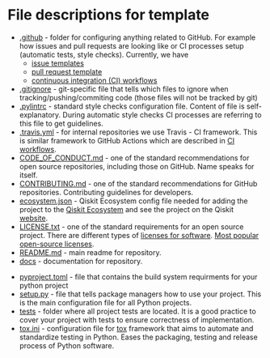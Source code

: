 File descriptions for template
==============================

- [.github](../.github) - folder for configuring anything related to GitHub.
  For example how issues and pull requests are looking like or CI processes setup (automatic tests, style checks).
  Currently, we have
    - [issue templates](../.github/ISSUE_TEMPLATE)
    - [pull request template](../.github/PULL_REQUEST_TEMPLATE.md)
    - [continuous integration (CI) workflows](../.github/workflows)
- [.gitignore](../.gitignore) - git-specific file that tells which files to ignore
  when tracking/pushing/commiting code (those files will not be tracked by git)
- [.pylintrc](../.pylintrc) - standard style checks configuration file. Content of file is
  self-explanatory. During automatic style checks CI processes are referring to this file
  to get guidelines.
- [.travis.yml](../.travis.yml) - for internal repositories we use Travis - CI framework.
  This is similar framework to GitHub Actions which are described in [CI workflows](../.github/workflows).
- [CODE_OF_CONDUCT.md](../CODE_OF_CONDUCT.md) - one of the standard recommendations for open source repositories, including those on GitHub.
  Name speaks for itself.
- [CONTRIBUTING.md](../CONTRIBUTING.md) - one of the standard recommendations for GitHub repositories.
  Contributing guidelines for developers.
- [ecosystem.json](../ecosystem.json) - Qiskit Ecosystem config file needed for adding the project to the [Qiskit Ecosystem](https://github.com/qiskit-community/ecosystem) and see the project on the Qiskit [website](https://qiskit.org/ecosystem).
- [LICENSE.txt](../LICENSE.txt) - one of the standard requirements for an open source project.
  There are different types of [licenses for software](https://en.wikipedia.org/wiki/Software_license).
  [Most popular open-source licenses](https://opensource.org/licenses).
- [README.md](../README.md) - main readme for repository.
- [docs](../docs) - documentation for repository.
<!-- - [requirements.txt](../requirements.txt) - list of required 3rd party packages to run your project.
- [requirements-dev.txt](../requirements-dev.txt) - list of required 3rd party packages that are
  NOT required to run your project, but which might benefit developers. It can include specific test
  libraries, style checks packages etc. -->
- [pyproject.toml](../pyproject.toml) - file that contains the build system requirments for your python project
- [setup.py](../setup.py) - file that tells package managers how to use your project.
  This is the main configuration file for all Python projects.
- [tests](../tests) - folder where all project tests are located.
  It is a good practice to cover your project with tests to ensure correctness of implementation.
- [tox.ini](../tox.ini) - configuration file for [tox](https://tox.readthedocs.io/en/latest/) framework that
  aims to automate and standardize testing in Python.
  Eases the packaging, testing and release process of Python software.
